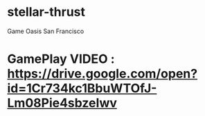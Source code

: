 # stellar-thrust
Game Oasis San Francisco
# GamePlay VIDEO : https://drive.google.com/open?id=1Cr734kc1BbuWTOfJ-Lm08Pie4sbzeIwv
